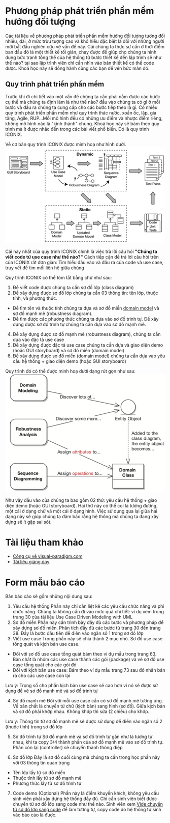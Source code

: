 # Phương pháp phát triển phần mềm hướng đối tượng
Các tài liệu về phương pháp phát triển phần mềm hướng đối tượng tương đối nhiều, dài, ở mức trừu tượng cao và khó hiểu đặc biệt là đối với những người mới bắt đầu nghiên cứu về vấn đề này. Cái chúng ta thực sự cần ở thời điểm ban đầu đó là một thiết kế tối giản, chạy được để giúp cho chúng ta hình dung bức tranh tổng thể của hệ thống từ bước thiết kế đến lập trình sẽ như thế nào? tại sao lập trình viên chỉ cần nhìn vào bản thiết kế có thể code được. Khoá học này sẽ đồng hành cùng các bạn để vén bức màn đó. 

## Quy trình phát triển phần mềm
Trước khi đi chi tiết vào một vấn đề chúng ta cần phải nắm được các bước cụ thể mà chúng ta định làm là như thế nào? đầu vào chúng ta có gì ở mỗi bước và đầu ra chúng ta cung cấp cho các bước tiếp theo là gì. Có nhiều quy trình phát triển phần mềm như quy trình thác nước, xoắn ốc, lặp, gia tăng, Agile, RUP...Mỗi mô hình đều có những ưu điểm và nhược điểm riêng, không mô hình nào là "kinh thánh" chung. Khoá học này sẽ bám theo quy trình mà ít được nhắc đến trong các bài viết phổ biến. Đó là quy trình ICONIX.

Về cơ bản quy trình ICONIX được minh hoạ như hình dưới.
![Quy trình ICONIX](/images/ICONIX.png)

Cái hay nhất của quy trình ICONIX chính là việc trả lời câu hỏi **"Chúng ta viết code từ use case như thế nào?"** 
Cách tiếp cận để trả lời câu hỏi trên của ICONIX rất đơn giản: Tìm hiểu đầu vào và đầu ra của code và use case, truy vết để tìm mối liên hệ giữa chúng

Quy trình ICONIX có thể tóm tắt bằng chữ như sau:

1. Để viết code được chúng ta cần sơ đồ lớp (class diagram)
2. Để xây dựng được sơ đồ lớp chúng ta cần 03 thông tin: tên lớp, thuộc tính, và phương thức.

- Để tìm tên và thuộc tính chúng ta dựa và sơ đồ miền [domain model](/Chapter-1-Domain-Model/) và sơ đồ mạnh mẽ (robustness diagram).
- Để tìm được các phương thức chúng ta dựa vào sơ đồ trình tự. Để xây dựng được sơ đồ trình tự chúng ta cần dựa vào sơ đồ mạnh mẽ.

4. Để xây dựng được sơ đồ mạnh mẽ (robustness diagram), chúng ta cần dựa vào đặc tả use case
5. Để xây dựng được đặc tả use case chúng ta cần dựa và giao diện demo (hoặc GUI storyboard) và sơ đồ miền (domain model)
6. Để xây dựng được sơ đồ miền (domain model) chúng ta cần dựa vào yêu cầu hệ thống + giao diện demo (hoặc GUI storyboard)

Quy trình đó có thể được minh hoạ dưới dạng rút gọn như sau:
![Thông tin cần thiết để điền vào sơ đồ lớp](/images/Buc_tranh_chung.png)


Như vậy đầu vào của chúng ta bao gồm 02 thứ: yêu cầu hệ thống + giao diện demo (hoặc GUI storyboard). Hai thứ này có thể coi là tương đương, một cái ở dạng chữ và một cái ở dạng hình. Việc sử dụng qua lại giữa hai dạng này sẽ giúp chúng ta đảm bảo rằng hệ thống mà chúng ta đang xây dựng sẽ ít gặp sai sót.


# Tài liệu tham khảo
- [Công cụ vẽ visual-paradigm.com](visual-paradigm.com)
- [Tài liệu giảng dạy](https://drive.google.com/file/d/13uSf_5nDbEi86nC8fNb_SODEgC7evRYh/view?usp=sharing)
# Form mẫu báo cáo
Bản báo cáo sẽ gồm những nội dung sau:
1. Yêu cầu hệ thống
 Phần này chỉ cần liệt kê các yêu cầu chức năng và phi chức năng. Chúng ta không cần đi vào mức quá chi tiết: ví dụ xem trong trang 30 của tài liệu Use Case Driven Modeling with UML
2. Sơ đồ miền
Phần này cần trình bày đầy đủ các bước và phương pháp để xây dựng sơ đồ miền. Phân tích đầy đủ các bước từ trang 30 đến trang 38. Đây là bước đầu tiên để điền vào ngăn số 1 trong sơ đồ lớp
3. Viết use case
Trong phần này sẽ chia thành 2 mục nhỏ. Sơ đồ use case tổng quát và kịch bản use case. 
- Đối với sơ đồ use case tổng quát bám theo ví dụ mẫu trong trang 63. Bản chất là nhóm các use case thành các gói (package) và vẽ sơ đồ use case tổng quát cho các gói đó
- Đối với kịch bản use case: Bám theo ví dụ mẫu trang 73 sau đó nhân bản ra cho các use case còn lại

Lưu ý: Trọng số cho phần kịch bản use case sẽ cao hơn vì nó sẽ được sử dụng để vẽ sơ đồ mạnh mẽ và sơ đồ trình tự

4. Sơ đồ mạnh mẽ
Đối với mỗi use case cần có sơ đồ mạnh mẽ tương ứng. Về bản chất là chuyển từ chữ (kịch bản) sang hình (sơ đồ). Giữa kịch bản và sơ đồ phải khớp nhau. Không khớp thì sửa (2 chiều) cho khớp. 

Lưu ý: Thông tin từ sơ đồ mạnh mẽ sẽ được sử dụng để điền vào ngăn số 2 (thuộc tính) trong sơ đồ lớp

5. Sơ đồ trình tự
Sơ đồ mạnh mẽ và sơ đồ trình tự gần như là tương tự nhau, khi ta copy 3/4 thành phần của sơ đồ mạnh mẽ vào sơ đồ trình tự. Phần còn lại (controller) sẽ chuyển thành thông điệp

6. Sơ đồ lớp
Đây là sơ đồ cuối cùng mà chúng ta cần trong học phần này với 03 thông tin quan trọng
- Tên lớp lấy từ sơ đồ miền
- Thuộc tính lấy từ sơ đồ mạnh mẽ
- Phương thức lấy từ sơ đồ trình tự

7. Code demo (Optional)
Phần này là điểm khuyến khích, không yêu cầu sinh viên phải xây dựng hệ thống đầy đủ. Chỉ cần sinh viên biết được chuyển từ sơ đồ lớp sang code như thế nào. Sinh viên xem [Vide chuyển từ sơ đồ lớp sang code](https://youtu.be/pAAFXL_tWQ8?si=e4C7CaaD9joXNJG_) để làm tương tự, copy code do hệ thống tự sinh vào báo cáo là được.